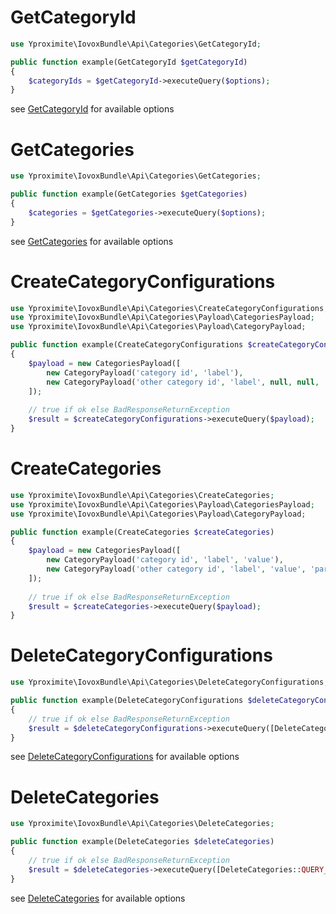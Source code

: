 # GetCategoryId

```php
use Yproximite\IovoxBundle\Api\Categories\GetCategoryId;

public function example(GetCategoryId $getCategoryId)
{
    $categoryIds = $getCategoryId->executeQuery($options); 
} 
```

see [GetCategoryId](../src/Api/Categories/GetCategoryId.php) for available options

# GetCategories

```php
use Yproximite\IovoxBundle\Api\Categories\GetCategories;

public function example(GetCategories $getCategories)
{
    $categories = $getCategories->executeQuery($options); 
} 
```

see [GetCategories](../src/Api/Categories/GetCategories.php) for available options

# CreateCategoryConfigurations

```php
use Yproximite\IovoxBundle\Api\Categories\CreateCategoryConfigurations;
use Yproximite\IovoxBundle\Api\Categories\Payload\CategoriesPayload;
use Yproximite\IovoxBundle\Api\Categories\Payload\CategoryPayload;

public function example(CreateCategoryConfigurations $createCategoryConfigurations)
{
    $payload = new CategoriesPayload([
        new CategoryPayload('category id', 'label'),
        new CategoryPayload('other category id', 'label', null, null, 'type', 'hexadecimal colour'),
    ]);
    
    // true if ok else BadResponseReturnException
    $result = $createCategoryConfigurations->executeQuery($payload); 
} 

```

# CreateCategories

```php
use Yproximite\IovoxBundle\Api\Categories\CreateCategories;
use Yproximite\IovoxBundle\Api\Categories\Payload\CategoriesPayload;
use Yproximite\IovoxBundle\Api\Categories\Payload\CategoryPayload;

public function example(CreateCategories $createCategories)
{
    $payload = new CategoriesPayload([
        new CategoryPayload('category id', 'label', 'value'),
        new CategoryPayload('other category id', 'label', 'value', 'parent category id'),
    ]);
    
    // true if ok else BadResponseReturnException
    $result = $createCategories->executeQuery($payload); 
} 
```

# DeleteCategoryConfigurations

```php
use Yproximite\IovoxBundle\Api\Categories\DeleteCategoryConfigurations;

public function example(DeleteCategoryConfigurations $deleteCategoryConfigurations)
{
    // true if ok else BadResponseReturnException
    $result = $deleteCategoryConfigurations->executeQuery([DeleteCategoryConfigurations::QUERY_PARAMETER_CATEGORIES_IDS => 'category id']); 
} 
```

see [DeleteCategoryConfigurations](../src/Api/Categories/DeleteCategoryConfigurations.php) for available options

# DeleteCategories

```php
use Yproximite\IovoxBundle\Api\Categories\DeleteCategories;

public function example(DeleteCategories $deleteCategories)
{
    // true if ok else BadResponseReturnException
    $result = $deleteCategories->executeQuery([DeleteCategories::QUERY_PARAMETER_CATEGORIES => 'category id']); 
} 
```

see [DeleteCategories](../src/Api/Categories/DeleteCategories.php) for available options
